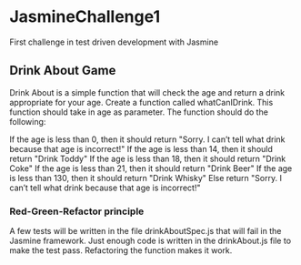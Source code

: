 # JasmineChallenge1
First challenge in test driven development with Jasmine

## Drink About Game

Drink About is a simple function that will check the age and return a drink appropriate for your age. Create a function called whatCanIDrink. This function should take in age as parameter. The function should do the following:

If the age is less than 0, then it should return "Sorry. I can’t tell what drink because that age is incorrect!"
If the age is less than 14, then it should return "Drink Toddy"
If the age is less than 18, then it should return "Drink Coke"
If the age is less than 21, then it should return "Drink Beer"
If the age is less than 130, then it should return "Drink Whisky"
Else return "Sorry. I can’t tell what drink because that age is incorrect!"

### Red-Green-Refactor principle
A few tests will be written in the file drinkAboutSpec.js that will fail in the Jasmine framework. Just enough code is written in the drinkAbout.js file to make the test pass. Refactoring the function makes it work.